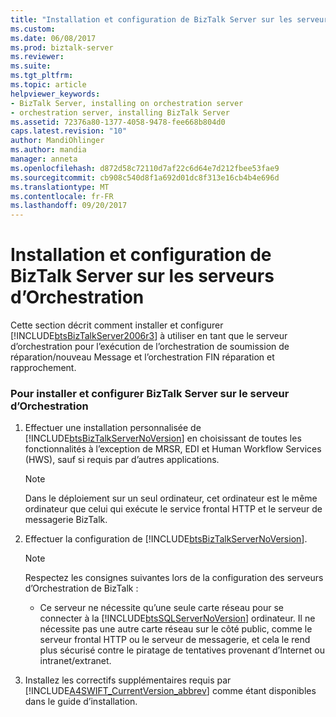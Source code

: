 ```yaml
---
title: "Installation et configuration de BizTalk Server sur les serveurs d’Orchestration | Documents Microsoft"
ms.custom: 
ms.date: 06/08/2017
ms.prod: biztalk-server
ms.reviewer: 
ms.suite: 
ms.tgt_pltfrm: 
ms.topic: article
helpviewer_keywords:
- BizTalk Server, installing on orchestration server
- orchestration server, installing BizTalk Server
ms.assetid: 72376a80-1377-4058-9478-fee668b804d0
caps.latest.revision: "10"
author: MandiOhlinger
ms.author: mandia
manager: anneta
ms.openlocfilehash: d872d58c72110d7af22c6d64e7d212fbee53fae9
ms.sourcegitcommit: cb908c540d8f1a692d01dc8f313e16cb4b4e696d
ms.translationtype: MT
ms.contentlocale: fr-FR
ms.lasthandoff: 09/20/2017
---
```

# <a name="installing-and-configuring-biztalk-server-on-the-orchestration-servers"></a>Installation et configuration de BizTalk Server sur les serveurs d’Orchestration
Cette section décrit comment installer et configurer [!INCLUDE[btsBizTalkServer2006r3](../../includes/btsbiztalkserver2006r3-md.md)] à utiliser en tant que le serveur d’orchestration pour l’exécution de l’orchestration de soumission de réparation/nouveau Message et l’orchestration FIN réparation et rapprochement.  
  
### <a name="to-install-and-configure-biztalk-server-on-the-orchestration-server"></a>Pour installer et configurer BizTalk Server sur le serveur d’Orchestration  
  
1.  Effectuer une installation personnalisée de [!INCLUDE[btsBizTalkServerNoVersion](../../includes/btsbiztalkservernoversion-md.md)] en choisissant de toutes les fonctionnalités à l’exception de MRSR, EDI et Human Workflow Services (HWS), sauf si requis par d’autres applications.  
  
    > [!NOTE]
    >  Dans le déploiement sur un seul ordinateur, cet ordinateur est le même ordinateur que celui qui exécute le service frontal HTTP et le serveur de messagerie BizTalk.  
  
2.  Effectuer la configuration de [!INCLUDE[btsBizTalkServerNoVersion](../../includes/btsbiztalkservernoversion-md.md)].  
  
    > [!NOTE]
    >  Respectez les consignes suivantes lors de la configuration des serveurs d’Orchestration de BizTalk :  
  
    -   Ce serveur ne nécessite qu’une seule carte réseau pour se connecter à la [!INCLUDE[btsSQLServerNoVersion](../../includes/btssqlservernoversion-md.md)] ordinateur. Il ne nécessite pas une autre carte réseau sur le côté public, comme le serveur frontal HTTP ou le serveur de messagerie, et cela le rend plus sécurisé contre le piratage de tentatives provenant d’Internet ou intranet/extranet.  
  
3.  Installez les correctifs supplémentaires requis par [!INCLUDE[A4SWIFT_CurrentVersion_abbrev](../../includes/a4swift-currentversion-abbrev-md.md)] comme étant disponibles dans le guide d’installation.